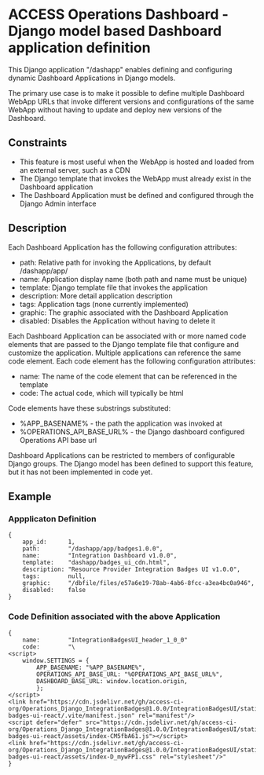 # ACCESS Operations Dashboard - Django model based Dashboard application definition

This Django application "/dashapp" enables defining and configuring dynamic Dashboard Applications in Django models.

The primary use case is to make it possible to define multiple Dashboard WebApp URLs that invoke different versions and configurations of the same WebApp without having to update and deploy new versions of the Dashboard.

## Constraints
- This feature is most useful when the WebApp is hosted and loaded from an external server, such as a CDN
- The Django template that invokes the WebApp must already exist in the Dashboard application
- The Dashboard Application must be defined and configured through the Django Admin interface

## Description

Each Dashboard Application has the following configuration attributes:

- path: Relative path for invoking the Applications, by default /dashapp/app/<name>
- name: Application display name (both path and name must be unique)
- template: Django template file that invokes the application
- description: More detail application description
- tags: Application tags (none currently implemented)
- graphic: The graphic associated with the Dashboard Application
- disabled: Disables the Application without having to delete it

Each Dashboard Application can be associated with or more named code elements that are passed to the Django template file that configure and customize the application. Multiple applications can reference the same code element. Each code element has the following configuration attributes:

- name: The name of the code element that can be referenced in the template
- code: The actual code, which will typically be html

Code elements have these substrings substituted:
- %APP_BASENAME% - the path the application was invoked at
- %OPERATIONS_API_BASE_URL% - the Django dashboard configured Operations API base url

Dashboard Applications can be restricted to members of configurable Django groups. The Django model has been defined to support this feature, but it has not been implemented in code yet.

## Example

### Appplicaton Definition

```
{
    app_id:      1,
    path:        "/dashapp/app/badges1.0.0",
    name:        "Integration Dashboard v1.0.0",
    template:    "dashapp/badges_ui_cdn.html",
    description: "Resource Provider Integration Badges UI v1.0.0",
    tags:        null,
    graphic:     "/dbfile/files/e57a6e19-78ab-4ab6-8fcc-a3ea4bc0a946",
    disabled:    false
}
```

### Code Definition associated with the above Application

```
{
    name:        "IntegrationBadgesUI_header_1_0_0"
    code:        "\
<script>
    window.SETTINGS = {
        APP_BASENAME: "%APP_BASENAME%",
        OPERATIONS_API_BASE_URL: "%OPERATIONS_API_BASE_URL%",
        DASHBOARD_BASE_URL: window.location.origin,
        };
</script>
<link href="https://cdn.jsdelivr.net/gh/access-ci-org/Operations_Django_IntegrationBadges@1.0.0/IntegrationBadgesUI/static/integration-badges-ui-react/.vite/manifest.json" rel="manifest"/>
<script defer="defer" src="https://cdn.jsdelivr.net/gh/access-ci-org/Operations_Django_IntegrationBadges@1.0.0/IntegrationBadgesUI/static/integration-badges-ui-react/assets/index-CM5fbA61.js"></script>
<link href="https://cdn.jsdelivr.net/gh/access-ci-org/Operations_Django_IntegrationBadges@1.0.0/IntegrationBadgesUI/static/integration-badges-ui-react/assets/index-D_mywFP1.css" rel="stylesheet"/>"
}
```
